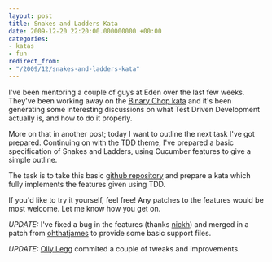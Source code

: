 ```yaml
---
layout: post
title: Snakes and Ladders Kata
date: 2009-12-20 22:20:00.000000000 +00:00
categories:
- katas
- fun
redirect_from:
- "/2009/12/snakes-and-ladders-kata"
---
```

I've been mentoring a couple of guys at Eden over the last few weeks. They've been working away on the [Binary Chop kata](http://codekata.pragprog.com/2007/01/kata_two_karate.html) and it's been generating some interesting discussions on what Test Driven Development actually is, and how to do it properly. 

More on that in another post; today I want to outline the next task I've got prepared. Continuing on with the TDD theme, I've prepared a basic specification of Snakes and Ladders, using Cucumber features to give a simple outline.

The task is to take this basic [github repository](http://github.com/chrismdp/snakesandladders) and prepare a kata which fully implements the features given using TDD.

If you'd like to try it yourself, feel free! Any patches to the features would be most welcome. Let me know how you get on.

*UPDATE:* I've fixed a bug in the features (thanks [nickh](http://github.com/nickh)) and merged in a patch from [ohthatjames](http://github.com/ohthatjames) to provide some basic support files.

*UPDATE:* [Olly Legg](http://github.com/olly) commited a couple of tweaks and improvements.
